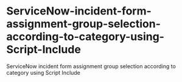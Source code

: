 # ServiceNow-incident-form-assignment-group-selection-according-to-category-using-Script-Include
ServiceNow incident form assignment group selection according to category using Script Include
